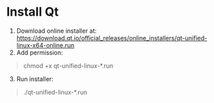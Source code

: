 # Install Qt

1. Download online installer at: https://download.qt.io/official_releases/online_installers/qt-unified-linux-x64-online.run
2. Add permission:
> chmod +x qt-unified-linux-*.run
3. Run installer:
> ./qt-unified-linux-*.run
